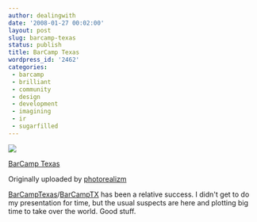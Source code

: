 ```yaml
---
author: dealingwith
date: '2008-01-27 00:02:00'
layout: post
slug: barcamp-texas
status: publish
title: BarCamp Texas
wordpress_id: '2462'
categories:
 - barcamp
 - brilliant
 - community
 - design
 - development
 - imagining
 - ir
 - sugarfilled
---
```


[![][1]][2]

[BarCamp Texas][3]

Originally uploaded by [photorealizm][4]

[BarCampTexas][5]/[BarCampTX][6] has been a relative success. I didn't get to
do my presentation for time, but the usual suspects are here and plotting big
time to take over the world. Good stuff.

   [1]: http://farm3.static.flickr.com/2314/2221338371_63bf3657a5_m.jpg

   [2]: http://www.flickr.com/photos/michaelcummings/2221338371/ (photosharing)

   [3]: http://www.flickr.com/photos/michaelcummings/2221338371/

   [4]: http://www.flickr.com/people/michaelcummings/

   [5]: http://hashtags.org/tag/BarCampTexas/

   [6]: http://hashtags.org/tag/BarCampTX/

